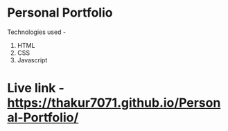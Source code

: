# Personal Portfolio 
Technologies used - 
1. HTML
2. CSS
3. Javascript
# Live link -  https://thakur7071.github.io/Personal-Portfolio/
